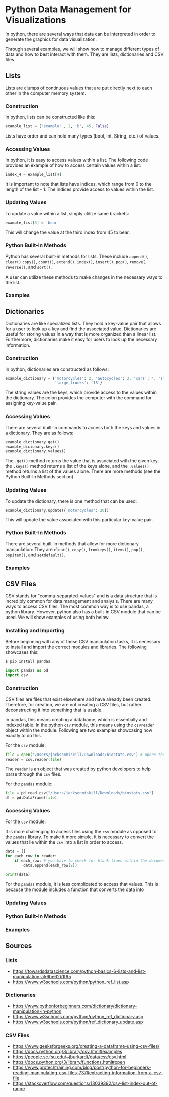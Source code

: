 # Python Data Management for Visualizations

In python, there are several ways that data can be interpreted
in order to generate the graphics for data visualization. 

Through several examples, we will show how to manage different
types of data and how to best interact with them. They are lists, dictionaries
and CSV files.

## Lists

Lists are clumps of continuous values that are put directly next to each other
in the computer memory system. 

### Construction

In python, lists can be constructed like this:

```python
example_list = ['example' , 2, 'b', 45, False]
```

Lists have order and can hold many types (bool, int, String, etc.) of values.

### Accessing Values
In python, it is easy to access values within a list. The following code provides an 
example of how to access certain values within a list:

```python
index_4 = example_list[4]
```

It is important to note that lists have indices, which range from 0 to 
the length of the list - 1. The indices provide access to values within 
the list. 

### Updating Values
To update a value within a list, simply utilize same brackets:

```python
example_list[3] = 'bear'
```

This will change the value at the third index from 45 to bear. 

### Python Built-In Methods

Python has several built-in methods for lists. These include `append()`, `clear()`
`copy()`, `count()`, `extend()`, `index()`, `insert()`, `pop()`, `remove(`, `reverse()`,
and `sort()`. 

A user can utilize these methods to make changes in the necessary ways to the list. 

### Examples

## Dictionaries

Dictionaries are like specialized lists. They hold a key-value pair that allows for a user
to look up a key and find the associated value. Dictionaries are useful for storing values
in a way that is more organized than a linear list. Furthermore, dictionaries make it easy
for users to look up the necessary information. 

### Construction

In python, dictionaries are constructed as follows:

```python
example_dictionary = {'motorcycles': 2, 'autocycles': 3, 'cars': 4, 'small_trucks': 6
                      'large_trucks': '18'}
```

The string values are the keys, which provide access to the values within the dictionary.
The colon provides the computer with the command for assigning key-value pair. 

### Accessing Values

There are several built-in commands to access both the keys and values in a dictionary. 
They are as follows:

```python
example_dictionary.get()
example_dicionary.keys()
example_dictionary.values()
```

The `.get()` method returns the value that is associated with the given key, the `.keys()` 
method returns a list of the keys alone, and the `.values()` method returns a list 
of the values alone. There are more methods (see the Python Built-In Methods section)

### Updating Values

To update the dictionary, there is one method that can be used:

```python
example_dictionary.update({'motorcycles': 20})
```

This will update the value associated with this particular key-value pair. 

### Python Built-In Methods

There are several built-in methods that allow for more dictionary manipulation:
They are `clear()`, `copy()`, `fromkeys()`, `items()`, `pop()`, `popitem()`, and 
`setdefault()`.

### Examples


## CSV Files 

CSV stands for "comma-separated-values" and is a data structure that is incredibly
common for data management and analysis. There are many ways to access CSV files. 
The most common way is to use pandas, a python library. However, python also has a 
built-in CSV module that can be used. We will show examples of using both below. 

### Installing and Importing

Before beginning with any of these CSV manipulation tasks, it is necessary to 
install and import the correct modules and libraries. The following showcases this:

```bash
$ pip install pandas
```

```python
import pandas as pd 
import csv
```

### Construction

CSV files are files that exist elsewhere and have already been created. 
Therefore, for creation, we are not creating a CSV files, but rather deconstructing it
into something that is usable. 

In pandas, this means creating a dataframe, which is essentially and indexed table. 
In the python `csv` module, this means using the `csvreader` object within the module. 
Following are two examples showcasing how exactly to do this. 

For the `csv` module:

```python
file = open('/Users/jacksonmiskill/Downloads/biostats.csv') # opens the csv and creates the reader object for it
reader = csv.reader(file)
```

The `reader` is an object that was created by python developers to help parse through
the `csv` files. 

For the `pandas` module:

```python
file = pd.read_csv("/Users/jacksonmiskill/Downloads/biostats.csv")
df = pd.DataFrame(file)
```

### Accessing Values

For the `csv` module:

It is more challenging to access files using the `csv` module as opposed to the 
`pandas` library. To make it more simple, it is necessary to convert the values 
that lie within the `csv` into a list in order to access. 

```python
data = []
for each_row in reader:
    if each_row: # you have to check for blank lines within the document
        data.append(each_row[2])

print(data)
```

For the `pandas` module, it is less complicated to access that values. This 
is because the module includes a function that converts the data into 

### Updating Values



### Python Built-In Methods

### Examples

## Sources

### Lists

* <https://towardsdatascience.com/python-basics-6-lists-and-list-manipulation-a56be62b1f95>
* <https://www.w3schools.com/python/python_ref_list.asp>

### Dictionaries

* <https://www.pythonforbeginners.com/dictionary/dictionary-manipulation-in-python>
* <https://www.w3schools.com/python/python_ref_dictionary.asp>
* <https://www.w3schools.com/python/ref_dictionary_update.asp>

### CSV Files

* <https://www.geeksforgeeks.org/creating-a-dataframe-using-csv-files/>
* <https://docs.python.org/3/library/csv.html#examples>
* <https://people.sc.fsu.edu/~jburkardt/data/csv/csv.html>
* <https://docs.python.org/3/library/functions.html#open>
* <https://www.protechtraining.com/blog/post/python-for-beginners-reading-manipulating-csv-files-737#extracting-information-from-a-csv-file>
* <https://stackoverflow.com/questions/13039392/csv-list-index-out-of-range>

